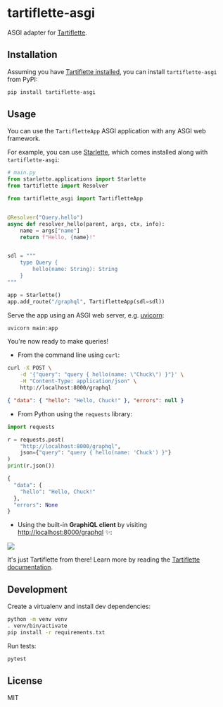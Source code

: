 # tartiflette-asgi

ASGI adapter for [Tartiflette].

[tartiflette]: https://tartiflette.io

## Installation

Assuming you have [Tartiflette installed](https://tartiflette.io/docs/tutorial/install-tartiflette), you can install `tartiflette-asgi` from PyPI:

```bash
pip install tartiflette-asgi
```

## Usage

You can use the `TartifletteApp` ASGI application with any ASGI web framework.

For example, you can use [Starlette], which comes installed along with `tartiflette-asgi`:

[starlette]: https://www.starlette.io

```python
# main.py
from starlette.applications import Starlette
from tartiflette import Resolver

from tartiflette_asgi import TartifletteApp


@Resolver("Query.hello")
async def resolver_hello(parent, args, ctx, info):
    name = args["name"]
    return f"Hello, {name}!"


sdl = """
    type Query {
        hello(name: String): String
    }
"""

app = Starlette()
app.add_route("/graphql", TartifletteApp(sdl=sdl))

```

Serve the app using an ASGI web server, e.g. [uvicorn]:

[uvicorn]: https://www.uvicorn.org

```bash
uvicorn main:app
```

You're now ready to make queries!

- From the command line using `curl`:

```bash
curl -X POST \
    -d '{"query": "query { hello(name: \"Chuck\") }"}' \
    -H "Content-Type: application/json" \
    http://localhost:8000/graphql
```

```json
{ "data": { "hello": "Hello, Chuck!" }, "errors": null }
```

- From Python using the `requests` library:

```python
import requests

r = requests.post(
    "http://localhost:8000/graphql",
    json={"query": "query { hello(name: 'Chuck') }"}
)
print(r.json())
```

```python
{
  "data": {
    "hello": "Hello, Chuck!"
  },
  "errors": None
}
```

- Using the built-in **GraphiQL client** by visiting [http://localhost:8000/graphql](http://localhost:8000/graphql) ✨:

![](https://github.com/florimondmanca/tartiflette-asgi/blob/master/img/graphiql.png)

It's just Tartiflette from there! Learn more by reading the [Tartiflette documentation][tartiflette].

## Development

Create a virtualenv and install dev dependencies:

```bash
python -m venv venv
. venv/bin/activate
pip install -r requirements.txt
```

Run tests:

```bash
pytest
```

## License

MIT
